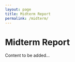 ```yaml
---
layout: page
title: Midterm Report
permalink: /midterm/
---
```


# Midterm Report

Content to be added...
